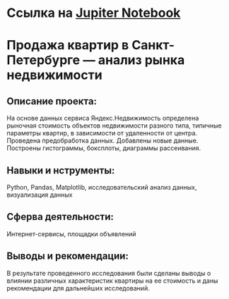 # Ссылка на [Jupiter Notebook](https://github.com/AnastasiaKoshk/Portfolio/blob/main/%D0%98%D1%81%D1%81%D0%BB%D0%B5%D0%B4%D0%BE%D0%B2%D0%B0%D0%BD%D0%B8%D0%B5%20%D0%BE%D0%B1%D1%8A%D1%8F%D0%B2%D0%BB%D0%B5%D0%BD%D0%B8%D0%B8%CC%86%20%D0%BE%20%D0%BF%D1%80%D0%BE%D0%B4%D0%B0%D0%B6%D0%B5%20%D0%BA%D0%B2%D0%B0%D1%80%D1%82%D0%B8%D1%80.ipynb) 

#  Продажа квартир в Санкт-Петербурге — анализ рынка недвижимости

## Описание проекта:
На основе данных сервиса Яндекс.Недвижимость определена рыночная стоимость объектов недвижимости разного типа, типичные параметры квартир, в зависимости от удаленности от центра. Проведена предобработка данных. Добавлены новые данные.
Построены гистограммы, боксплоты, диаграммы рассеивания.

## Навыки и нструменты:

Python, Pandas, Matplotlib, исследовательский анализ данных, визуализация данных

## Сферва деятельности:

Интернет-сервисы, площадки объявлений

## Выводы и рекомендации:

В результате проведенного исследования были сделаны выводы о влиянии различных характеристик квартиры на ее стоимость и даны рекомендации для дальнейших исследований.
